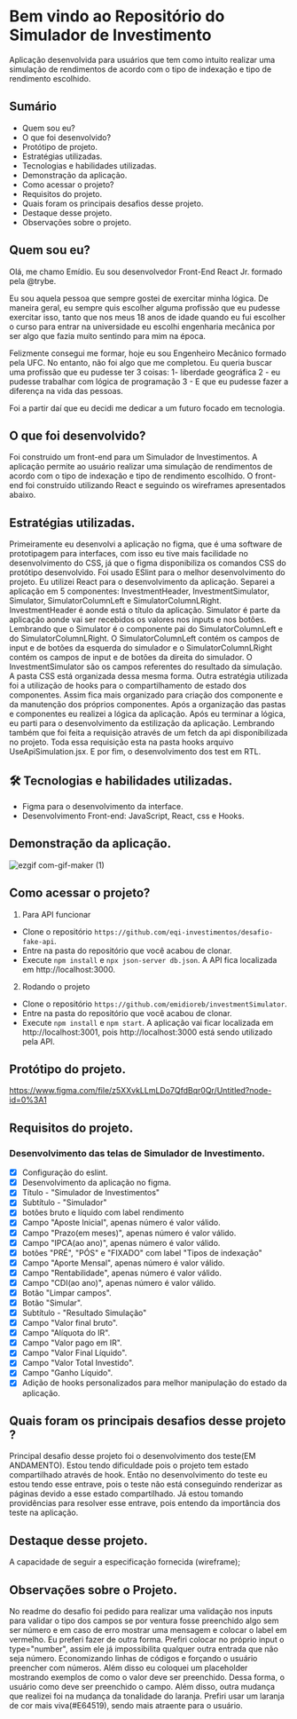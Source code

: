 # Bem vindo ao Repositório do Simulador de Investimento
Aplicação desenvolvida para usuários que tem como intuito realizar uma simulação de rendimentos de acordo com o tipo de indexação e tipo de rendimento escolhido.

## Sumário
* Quem sou eu?
* O que foi desenvolvido?
* Protótipo de projeto.
* Estratégias utilizadas.
* Tecnologias e habilidades utilizadas.
* Demonstração da aplicação.
* Como acessar o projeto?
* Requisitos do projeto.
* Quais foram os principais desafios desse projeto.
* Destaque desse projeto.
* Observações sobre o projeto.

## Quem sou eu?
Olá, me chamo Emídio. Eu sou desenvolvedor Front-End React Jr. formado pela @trybe.

Eu sou aquela pessoa que sempre gostei de exercitar minha lógica. De maneira geral, eu sempre quis escolher alguma profissão que eu pudesse exercitar isso, tanto que nos meus 18 anos de idade quando eu fui escolher o curso para entrar na universidade eu escolhi engenharia mecânica por ser algo que fazia muito sentindo para mim na época.

Felizmente consegui me formar, hoje eu sou Engenheiro Mecânico formado pela UFC. No entanto, não foi algo que me completou. Eu queria buscar uma profissão que eu pudesse ter 3 coisas:
1- liberdade geográfica
2 - eu pudesse trabalhar com lógica de programação
3 - E que eu pudesse fazer a diferença na vida das pessoas.

Foi a partir daí que eu decidi me dedicar a um futuro focado em tecnologia.

## O que foi desenvolvido?
Foi construido um front-end para um Simulador de Investimentos. A aplicação permite ao usuário realizar uma simulação de rendimentos de acordo com o tipo de indexação e tipo de rendimento escolhido. O front-end foi construído utilizando  React e seguindo os wireframes apresentados abaixo.

## Estratégias utilizadas.
Primeiramente eu desenvolvi a aplicação no figma, que é uma software de prototipagem para interfaces, com isso eu tive mais facilidade no desenvolvimento do CSS, já que o figma disponibiliza os comandos CSS do protótipo desenvolvido. Foi usado ESlint para o melhor desenvolvimento do projeto. Eu utilizei React para o desenvolvimento da aplicação. Separei a aplicação em 5 componentes: InvestmentHeader, InvestmentSimulator, Simulator, SimulatorColumnLeft e SimulatorColumnLRight. InvestmentHeader é aonde está o título da aplicação. Simulator é parte da aplicação aonde vai ser recebidos os valores nos inputs e nos botões. Lembrando que o Simulator é o componente pai do SimulatorColumnLeft e do SimulatorColumnLRight. O SimulatorColumnLeft contém os campos de input e de botões da esquerda do simulador e o SimulatorColumnLRight contém os campos de input e de botões da direita do simulador. O InvestmentSimulator são os campos referentes do resultado da simulação. A pasta CSS está organizada dessa mesma forma. Outra estratégia utilizada foi a utilização de hooks para o compartilhamento de estado dos componentes. Assim fica mais organizado para criação dos componente e da manutenção dos próprios componentes. Após a organização das pastas e componentes eu realizei a lógica da aplicação. Após eu terminar a lógica, eu parti para o desenvolvimento da estilização da aplicação. Lembrando também que foi feita a requisição através de um fetch da api disponibilizada no projeto. Toda essa requisição esta na pasta hooks arquivo UseApiSimulation.jsx. E por fim, o desenvolvimento dos test em RTL.

## 🛠 Tecnologias e habilidades utilizadas.
- Figma para o desenvolvimento da interface.
- Desenvolvimento Front-end: JavaScript, React, css e Hooks.

## Demonstração da aplicação.
![ezgif com-gif-maker (1)](https://user-images.githubusercontent.com/83843425/156385440-5823c548-e219-428c-b2a1-cf83aaf80602.gif)


## Como acessar o projeto?
1. Para API funcionar

- Clone o repositório `https://github.com/eqi-investimentos/desafio-fake-api`.
- Entre na pasta do repositório que você acabou de clonar.
- Execute `npm install` e `npx json-server db.json`. A API fica localizada em http://localhost:3000.


2. Rodando o projeto

- Clone o repositório `https://github.com/emidioreb/investmentSimulator`.
- Entre na pasta do repositório que você acabou de clonar.
- Execute `npm install` e `npm start`. A aplicação vai ficar localizada em http://localhost:3001, pois http://localhost:3000 está sendo utilizado pela API.



## Protótipo do projeto.
https://www.figma.com/file/z5XXvkLLmLDo7QfdBqr0Qr/Untitled?node-id=0%3A1

## Requisitos do projeto.
### Desenvolvimento das telas de Simulador de Investimento.
- [x] Configuração do eslint.
- [x] Desenvolvimento da aplicação no figma.
- [x] Título - "Simulador de Investimentos"
- [x] Subtítulo - "Simulador"
- [x] botões bruto e líquido com label rendimento
- [x] Campo "Aposte Inicial", apenas número é valor válido.
- [x] Campo "Prazo(em meses)", apenas número é valor válido.
- [x] Campo "IPCA(ao ano)", apenas número é valor válido.
- [x] botões "PRÉ", "PÓS" e  "FIXADO" com label "Tipos de indexação"
- [x] Campo "Aporte Mensal", apenas número é valor válido.
- [x] Campo "Rentabilidade", apenas número é valor válido.
- [x] Campo "CDI(ao ano)", apenas número é valor válido.
- [x] Botão "Limpar campos".
- [x] Botão "Simular".
- [x] Subtítulo - "Resultado Simulação"
- [x] Campo "Valor final bruto".
- [x] Campo "Alíquota do IR".
- [x] Campo "Valor pago em IR".
- [x] Campo "Valor Final Líquido".
- [x] Campo "Valor Total Investido".
- [x] Campo "Ganho Líquido".
- [x] Adição de hooks personalizados para melhor manipulação do estado da aplicação.

## Quais foram os principais desafios desse projeto ?
Principal desafio desse projeto foi o desenvolvimento dos teste(EM ANDAMENTO). Estou tendo dificuldade pois o projeto tem estado compartilhado através de hook. Então no desenvolvimento do teste eu estou tendo esse entrave, pois o teste não está conseguindo renderizar as páginas devido a esse estado compartilhado. Já estou tomando providências para resolver esse entrave, pois entendo da importância dos teste na aplicação.

## Destaque desse projeto.
A capacidade de seguir a especificação fornecida (wireframe);

## Observações sobre o Projeto.
No readme do desafio foi pedido para realizar uma validação nos inputs para validar o tipo dos campos se por ventura fosse preenchido algo sem ser número e em caso de erro mostrar uma mensagem e colocar o label em vermelho.
Eu preferi fazer de outra forma. Prefiri colocar no próprio input o type="number", assim ele já impossibilita qualquer outra entrada que não seja número. Economizando linhas de códigos e forçando o usuário preencher com números. Além disso eu coloquei um placeholder mostrando exemplos de como o valor deve ser preenchido. Dessa forma, o usuário como deve ser preenchido o campo.
Além disso, outra mudança que realizei foi na mudança da tonalidade do laranja. Prefiri usar um laranja de cor mais viva(#E64519), sendo mais atraente para o usuário.

  
